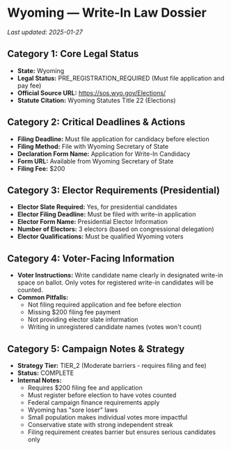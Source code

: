 ﻿# Wyoming — Write-In Law Dossier

_Last updated: 2025-01-27_

## Category 1: Core Legal Status
- **State:** Wyoming
- **Legal Status:** PRE_REGISTRATION_REQUIRED (Must file application and pay fee)
- **Official Source URL:** https://sos.wyo.gov/Elections/
- **Statute Citation:** Wyoming Statutes Title 22 (Elections)

## Category 2: Critical Deadlines & Actions
- **Filing Deadline:** Must file application for candidacy before election
- **Filing Method:** File with Wyoming Secretary of State
- **Declaration Form Name:** Application for Write-In Candidacy
- **Form URL:** Available from Wyoming Secretary of State
- **Filing Fee:** $200

## Category 3: Elector Requirements (Presidential)
- **Elector Slate Required:** Yes, for presidential candidates
- **Elector Filing Deadline:** Must be filed with write-in application
- **Elector Form Name:** Presidential Elector Information
- **Number of Electors:** 3 electors (based on congressional delegation)
- **Elector Qualifications:** Must be qualified Wyoming voters

## Category 4: Voter-Facing Information
- **Voter Instructions:** Write candidate name clearly in designated write-in space on ballot. Only votes for registered write-in candidates will be counted.
- **Common Pitfalls:** 
  - Not filing required application and fee before election
  - Missing $200 filing fee payment
  - Not providing elector slate information
  - Writing in unregistered candidate names (votes won't count)

## Category 5: Campaign Notes & Strategy
- **Strategy Tier:** TIER_2 (Moderate barriers - requires filing and fee)
- **Status:** COMPLETE
- **Internal Notes:** 
  - Requires $200 filing fee and application
  - Must register before election to have votes counted
  - Federal campaign finance requirements apply
  - Wyoming has "sore loser" laws
  - Small population makes individual votes more impactful
  - Conservative state with strong independent streak
  - Filing requirement creates barrier but ensures serious candidates only

